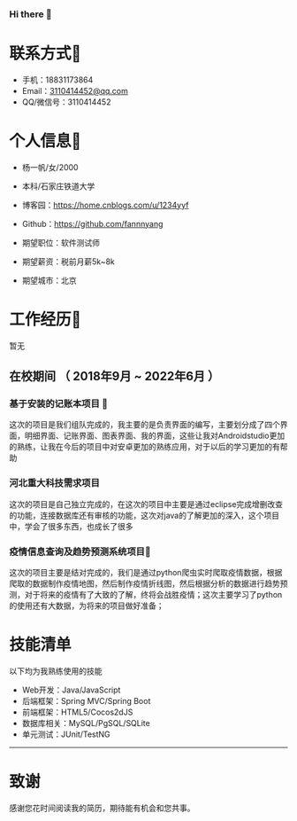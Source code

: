 ### Hi there 👋

<!--
**fannnyang/fannnyang** is a ✨ _special_ ✨ repository because its `README.md` (this file) appears on your GitHub profile.

Here are some ideas to get you started:

- 🔭 I’m currently working on ...
- 🌱 I’m currently learning ...
- 👯 I’m looking to collaborate on ...
- 🤔 I’m looking for help with ...
- 💬 Ask me about ...
- 📫 How to reach me: ...
- 😄 Pronouns: ...
- ⚡ Fun fact: ...
-->
# 联系方式🤔


- 手机：18831173864
- Email：3110414452@qq.com
- QQ/微信号：3110414452

# 个人信息🤔

 - 杨一帆/女/2000 
 - 本科/石家庄铁道大学
 - 博客园：https://home.cnblogs.com/u/1234yyf
 - Github：https://github.com/fannnyang

 - 期望职位：软件测试师
 - 期望薪资：税前月薪5k~8k
 - 期望城市：北京


# 工作经历🤔
暂无

## 在校期间 （ 2018年9月 ~ 2022年6月 ）

### 基于安装的记账本项目 👯
 这次的项目是我们组队完成的，我主要的是负责界面的编写，主要划分成了四个界面，明细界面、记账界面、图表界面、我的界面，这些让我对Androidstudio更加的熟练，让我在今后的项目中对安卓更加的熟练应用，对于以后的学习更加的有帮助


### 河北重大科技需求项目 
这次的项目是自己独立完成的，在这次的项目中主要是通过eclipse完成增删改查的功能，连接数据库还有审核的功能，这次对java的了解更加的深入，这个项目中，学会了很多东西，也成长了很多


### 疫情信息查询及趋势预测系统项目👯

这次的项目主要是结对完成的，我们是通过python爬虫实时爬取疫情数据，根据爬取的数据制作疫情地图，然后制作疫情折线图，然后根据分析的数据进行趋势预测，对于将来的疫情有了大致的了解，终将会战胜疫情；这次主要学习了python的使用还有大数据，为将来的项目做好准备；  



# 技能清单

以下均为我熟练使用的技能

- Web开发：Java/JavaScript
- 后端框架：Spring MVC/Spring Boot
- 前端框架：HTML5/Cocos2dJS
- 数据库相关：MySQL/PgSQL/SQLite
- 单元测试：JUnit/TestNG
      
---      
# 致谢
感谢您花时间阅读我的简历，期待能有机会和您共事。

